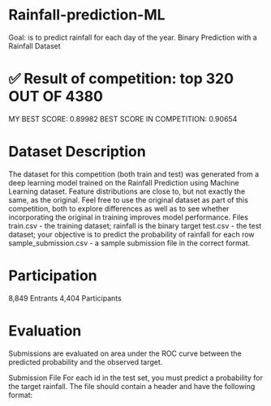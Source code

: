 # Rainfall-prediction-ML
Goal: is to predict rainfall for each day of the year.
Binary Prediction with a Rainfall Dataset
# ✅ Result of competition: top 320 OUT OF 4380
MY BEST SCORE: 0.89982
BEST SCORE IN COMPETITION: 0.90654

# Dataset Description
The dataset for this competition (both train and test) was generated from a deep learning model trained on the Rainfall Prediction using Machine Learning dataset. Feature distributions are close to, but not exactly the same, as the original. Feel free to use the original dataset as part of this competition, both to explore differences as well as to see whether incorporating the original in training improves model performance.
Files
train.csv - the training dataset; rainfall is the binary target
test.csv - the test dataset; your objective is to predict the probability of rainfall for each row
sample_submission.csv - a sample submission file in the correct format.

# Participation
8,849 Entrants
4,404 Participants

# Evaluation
Submissions are evaluated on area under the ROC curve between the predicted probability and the observed target.

Submission File
For each id in the test set, you must predict a probability for the target rainfall. The file should contain a header and have the following format:
